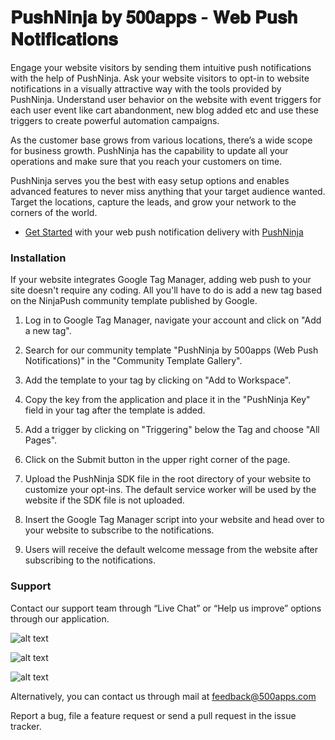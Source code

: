 # 𝐏𝐮𝐬𝐡𝐍𝐢𝐧𝐣𝐚 𝐛𝐲 𝟓𝟎𝟎𝐚𝐩𝐩𝐬 - 𝐖𝐞𝐛 𝐏𝐮𝐬𝐡 𝐍𝐨𝐭𝐢𝐟𝐢𝐜𝐚𝐭𝐢𝐨𝐧𝐬


Engage your website visitors by sending them intuitive push notifications with the help of PushNinja. Ask your website visitors to opt-in to website notifications in a visually attractive way with the tools provided by PushNinja. Understand user behavior on the website with event triggers for each user event like cart abandonment, new blog added etc and use these triggers to create powerful automation campaigns. 

As the customer base grows from various locations, there’s a wide scope for business growth. PushNinja has the capability to update all your operations and make sure that you reach your customers on time.

PushNinja serves you the best with easy setup options and enables advanced features to never miss anything that your target audience wanted. Target the locations, capture the leads, and grow your network to the corners of the world.

- [Get Started](https://infinity.500apps.com/pushninja) with your web push notification delivery with [PushNinja](https://pushninja.com)

### Installation 
If your website integrates Google Tag Manager, adding web push to your site doesn't require any coding. All you'll have to do is add a new tag based on the NinjaPush community template published by Google.


1. Log in to Google Tag Manager, navigate your account and click on "Add a new tag".


2. Search for our community template "PushNinja by 500apps (Web Push Notifications)" in the "Community Template Gallery".


3. Add the template to your tag by clicking on "Add to Workspace".


4. Copy the key from the application and place it in the "PushNinja Key" field in your tag after the template is added.


5. Add a trigger by clicking on "Triggering" below the Tag and choose "All Pages".


6. Click on the Submit button in the upper right corner of the page.


7. Upload the PushNinja SDK file in the root directory of your website to customize your opt-ins. The default service worker will be used by the website if the SDK file is not uploaded.


8. Insert the Google Tag Manager script into your website and head over to your website to subscribe to the notifications.


9. Users will receive the default welcome message from the website after subscribing to the notifications.


### Support

Contact our support team through “Live Chat” or “Help us improve” options through our application.

![alt text](https://500apps-sites-dev.s3.amazonaws.com/test/GTM+Image+1.png)

![alt text](https://500apps-sites-dev.s3.amazonaws.com/test/GTM+Image+2.png)

![alt text](https://500apps-sites-dev.s3.amazonaws.com/test/GTM+Image+3.png)

Alternatively, you can contact us through mail at feedback@500apps.com 

Report a bug, file a feature request or send a pull request in the issue tracker.
